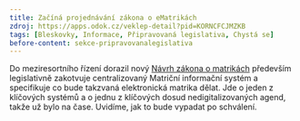 ```yaml
---
title: Začíná projednávání zákona o eMatrikách
zdroj: https://apps.odok.cz/veklep-detail?pid=KORNCFCJMZKB
tags: [Bleskovky, Informace, Připravovaná legislativa, Chystá se]
before-content: sekce-pripravovanalegislativa
---
```


Do meziresortního řízení dorazil nový [Návrh zákona o matrikách](https://apps.odok.cz/veklep-detail?pid=KORNCFCJMZKB) především legislativně zakotvuje centralizovaný Matriční informační systém a specifikuje co bude takzvaná elektronická matrika dělat. Jde o jeden z klíčových systémů a o jednu z klíčových dosud nedigitalizovaných agend, takže už bylo na čase. Uvidíme, jak to bude vypadat po schválení.
